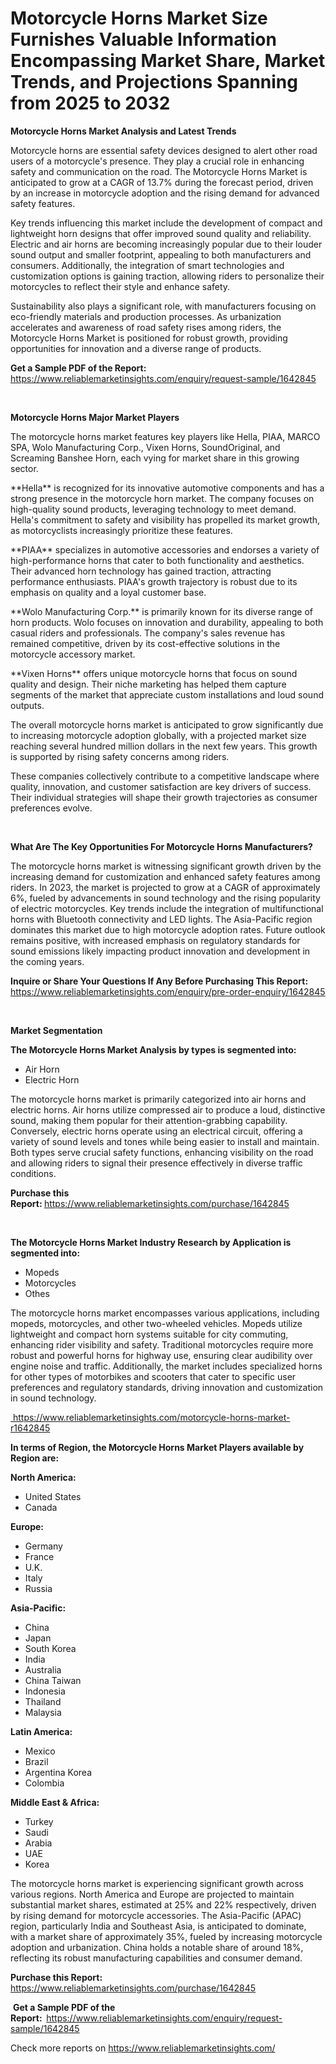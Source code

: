 <p><h1>Motorcycle Horns Market Size Furnishes Valuable Information Encompassing Market Share, Market Trends, and Projections Spanning from 2025 to 2032</h1></p><p><strong>Motorcycle Horns Market Analysis and Latest Trends</strong></p>
<p><p>Motorcycle horns are essential safety devices designed to alert other road users of a motorcycle's presence. They play a crucial role in enhancing safety and communication on the road. The Motorcycle Horns Market is anticipated to grow at a CAGR of 13.7% during the forecast period, driven by an increase in motorcycle adoption and the rising demand for advanced safety features. </p><p>Key trends influencing this market include the development of compact and lightweight horn designs that offer improved sound quality and reliability. Electric and air horns are becoming increasingly popular due to their louder sound output and smaller footprint, appealing to both manufacturers and consumers. Additionally, the integration of smart technologies and customization options is gaining traction, allowing riders to personalize their motorcycles to reflect their style and enhance safety.</p><p>Sustainability also plays a significant role, with manufacturers focusing on eco-friendly materials and production processes. As urbanization accelerates and awareness of road safety rises among riders, the Motorcycle Horns Market is positioned for robust growth, providing opportunities for innovation and a diverse range of products.</p></p>
<p><strong>Get a Sample PDF of the Report:&nbsp;</strong> <a href="https://www.reliablemarketinsights.com/enquiry/request-sample/1642845?utm_campaign=2389&utm_medium=2&utm_source=Github&utm_content=ia&utm_term=19022025&utm_id=motorcycle-horns">https://www.reliablemarketinsights.com/enquiry/request-sample/1642845</a></p>
<p>&nbsp;</p>
<p><strong>Motorcycle Horns Major Market Players</strong></p>
<p><p>The motorcycle horns market features key players like Hella, PIAA, MARCO SPA, Wolo Manufacturing Corp., Vixen Horns, SoundOriginal, and Screaming Banshee Horn, each vying for market share in this growing sector.</p><p>**Hella** is recognized for its innovative automotive components and has a strong presence in the motorcycle horn market. The company focuses on high-quality sound products, leveraging technology to meet demand. Hella's commitment to safety and visibility has propelled its market growth, as motorcyclists increasingly prioritize these features.</p><p>**PIAA** specializes in automotive accessories and endorses a variety of high-performance horns that cater to both functionality and aesthetics. Their advanced horn technology has gained traction, attracting performance enthusiasts. PIAA's growth trajectory is robust due to its emphasis on quality and a loyal customer base.</p><p>**Wolo Manufacturing Corp.** is primarily known for its diverse range of horn products. Wolo focuses on innovation and durability, appealing to both casual riders and professionals. The company's sales revenue has remained competitive, driven by its cost-effective solutions in the motorcycle accessory market.</p><p>**Vixen Horns** offers unique motorcycle horns that focus on sound quality and design. Their niche marketing has helped them capture segments of the market that appreciate custom installations and loud sound outputs.</p><p>The overall motorcycle horns market is anticipated to grow significantly due to increasing motorcycle adoption globally, with a projected market size reaching several hundred million dollars in the next few years. This growth is supported by rising safety concerns among riders.</p><p>These companies collectively contribute to a competitive landscape where quality, innovation, and customer satisfaction are key drivers of success. Their individual strategies will shape their growth trajectories as consumer preferences evolve.</p></p>
<p>&nbsp;</p>
<p><strong>What Are The Key Opportunities For Motorcycle Horns Manufacturers?</strong></p>
<p><p>The motorcycle horns market is witnessing significant growth driven by the increasing demand for customization and enhanced safety features among riders. In 2023, the market is projected to grow at a CAGR of approximately 6%, fueled by advancements in sound technology and the rising popularity of electric motorcycles. Key trends include the integration of multifunctional horns with Bluetooth connectivity and LED lights. The Asia-Pacific region dominates this market due to high motorcycle adoption rates. Future outlook remains positive, with increased emphasis on regulatory standards for sound emissions likely impacting product innovation and development in the coming years.</p></p>
<p><strong>Inquire or Share Your Questions If Any Before Purchasing This Report:</strong> <a href="https://www.reliablemarketinsights.com/enquiry/pre-order-enquiry/1642845?utm_campaign=2389&utm_medium=2&utm_source=Github&utm_content=ia&utm_term=19022025&utm_id=motorcycle-horns">https://www.reliablemarketinsights.com/enquiry/pre-order-enquiry/1642845</a></p>
<p>&nbsp;</p>
<p><strong>Market Segmentation</strong></p>
<p><strong>The Motorcycle Horns Market Analysis by types is segmented into:</strong></p>
<p><ul><li>Air Horn</li><li>Electric Horn</li></ul></p>
<p><p>The motorcycle horns market is primarily categorized into air horns and electric horns. Air horns utilize compressed air to produce a loud, distinctive sound, making them popular for their attention-grabbing capability. Conversely, electric horns operate using an electrical circuit, offering a variety of sound levels and tones while being easier to install and maintain. Both types serve crucial safety functions, enhancing visibility on the road and allowing riders to signal their presence effectively in diverse traffic conditions.</p></p>
<p><strong>Purchase this Report:&nbsp;</strong><a href="https://www.reliablemarketinsights.com/purchase/1642845?utm_campaign=2389&utm_medium=2&utm_source=Github&utm_content=ia&utm_term=19022025&utm_id=motorcycle-horns">https://www.reliablemarketinsights.com/purchase/1642845</a></p>
<p>&nbsp;</p>
<p><strong>The Motorcycle Horns Market Industry Research by Application is segmented into:</strong></p>
<p><ul><li>Mopeds</li><li>Motorcycles</li><li>Othes</li></ul></p>
<p><p>The motorcycle horns market encompasses various applications, including mopeds, motorcycles, and other two-wheeled vehicles. Mopeds utilize lightweight and compact horn systems suitable for city commuting, enhancing rider visibility and safety. Traditional motorcycles require more robust and powerful horns for highway use, ensuring clear audibility over engine noise and traffic. Additionally, the market includes specialized horns for other types of motorbikes and scooters that cater to specific user preferences and regulatory standards, driving innovation and customization in sound technology.</p></p>
<p><a href="https://www.reliablemarketinsights.com/motorcycle-horns-market-r1642845?utm_campaign=2389&utm_medium=2&utm_source=Github&utm_content=ia&utm_term=19022025&utm_id=motorcycle-horns">&nbsp;https://www.reliablemarketinsights.com/motorcycle-horns-market-r1642845</a></p>
<p><strong>In terms of Region, the Motorcycle Horns Market Players available by Region are:</strong></p>
<p>
    <p> <strong> North America: </strong>
        <ul>
            <li>United States</li>
            <li>Canada</li>
        </ul>
        </p> 
    <p> <strong> Europe: </strong>
        <ul>
            <li>Germany</li>
            <li>France</li>
            <li>U.K.</li>
            <li>Italy</li>
            <li>Russia</li>
        </ul>
        </p> 
    <p> <strong> Asia-Pacific: </strong>
        <ul>
            <li>China</li>
            <li>Japan</li>
            <li>South Korea</li>
            <li>India</li>
            <li>Australia</li>
            <li>China Taiwan</li>
            <li>Indonesia</li>
            <li>Thailand</li>
            <li>Malaysia</li>
        </ul>
        </p> 
    <p> <strong> Latin America: </strong>
        <ul>
            <li>Mexico</li>
            <li>Brazil</li>
            <li>Argentina Korea</li>
            <li>Colombia</li>
        </ul>
        </p> 
    <p> <strong> Middle East & Africa: </strong>
        <ul>
            <li>Turkey</li>
            <li>Saudi</li>
            <li>Arabia</li>
            <li>UAE</li>
            <li>Korea</li>
        </ul>
    </p>
    </p>
<p><p>The motorcycle horns market is experiencing significant growth across various regions. North America and Europe are projected to maintain substantial market shares, estimated at 25% and 22% respectively, driven by rising demand for motorcycle accessories. The Asia-Pacific (APAC) region, particularly India and Southeast Asia, is anticipated to dominate, with a market share of approximately 35%, fueled by increasing motorcycle adoption and urbanization. China holds a notable share of around 18%, reflecting its robust manufacturing capabilities and consumer demand.</p></p>
<p><strong>Purchase this Report: </strong><a href="https://www.reliablemarketinsights.com/purchase/1642845?utm_campaign=2389&utm_medium=2&utm_source=Github&utm_content=ia&utm_term=19022025&utm_id=motorcycle-horns">https://www.reliablemarketinsights.com/purchase/1642845</a></p>
<p>&nbsp;<strong>Get a Sample PDF of the Report:&nbsp;&nbsp;</strong><a href="https://www.reliablemarketinsights.com/enquiry/request-sample/1642845?utm_campaign=2389&utm_medium=2&utm_source=Github&utm_content=ia&utm_term=19022025&utm_id=motorcycle-horns">https://www.reliablemarketinsights.com/enquiry/request-sample/1642845</a></p>
<p><strong></strong></p>
<p>Check more reports on <a href="https://www.reliablemarketinsights.com/?utm_campaign=2389&utm_medium=2&utm_source=Github&utm_content=ia&utm_term=19022025&utm_id=motorcycle-horns">https://www.reliablemarketinsights.com/</a></p>